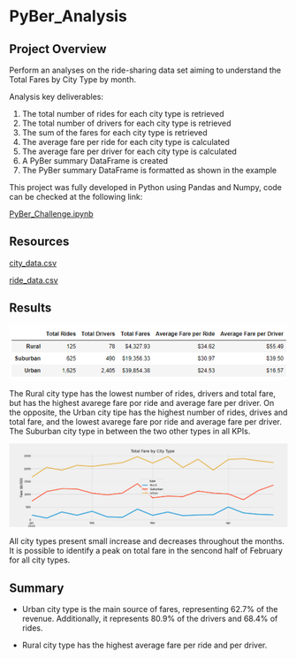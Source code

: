 # PyBer_Analysis


## Project Overview

Perform an analyses on the ride-sharing data set aiming to understand the Total Fares by City Type by month.

Analysis key deliverables:

1. The total number of rides for each city type is retrieved
2. The total number of drivers for each city type is retrieved
3. The sum of the fares for each city type is retrieved
4. The average fare per ride for each city type is calculated
5. The average fare per driver for each city type is calculated
6. A PyBer summary DataFrame is created
7. The PyBer summary DataFrame is formatted as shown in the example

This project was fully developed in Python using Pandas and Numpy, code can be checked at the following link:

[PyBer_Challenge.ipynb](PyBer_Challenge.ipynb)

## Resources

[city_data.csv](Resources/city_data.csv)

[ride_data.csv](Resources/ride_data.csv)

## Results

![](Assets/pyber_summary_df.png)

The Rural city type has the lowest number of rides, drivers and total fare, but has the highest avarege fare por ride and average fare per driver. On the opposite,
the Urban city tipe has the highest number of rides, drives and total fare, and the lowest avarege fare por ride and average fare per driver. The Suburban city
type in between the two other types in all KPIs.

![](Assets/Challenge.png)

All city types present small increase and decreases throughout the months. It is possible to identify a peak on total fare in the sencond half of February for 
all city types. 


## Summary

* Urban city type is the main source of fares, representing 62.7% of the revenue. Additionally, it represents 80.9% of the drivers and 68.4% of rides.

* Rural city type has the highest average fare per ride and per driver.
